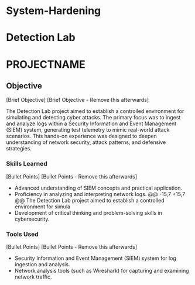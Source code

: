 # System-Hardening

# Detection Lab
 # PROJECTNAME
 
 ## Objective
 [Brief Objective]
 [Brief Objective - Remove this afterwards]
 
 The Detection Lab project aimed to establish a controlled environment for simulating and detecting cyber attacks. The primary focus was to ingest and analyze logs within a Security Information and Event Management (SIEM) system, generating test telemetry to mimic real-world attack scenarios. This hands-on experience was designed to deepen understanding of network security, attack patterns, and defensive strategies.
 
 ### Skills Learned
 [Bullet Points]
 [Bullet Points - Remove this afterwards]
 
 - Advanced understanding of SIEM concepts and practical application.
 - Proficiency in analyzing and interpreting network logs.
 @@ -15,7 +15,7 @@ The Detection Lab project aimed to establish a controlled environment for simula
 - Development of critical thinking and problem-solving skills in cybersecurity.
 
 ### Tools Used
 [Bullet Points]
 [Bullet Points - Remove this afterwards]
 
 - Security Information and Event Management (SIEM) system for log ingestion and analysis.
 - Network analysis tools (such as Wireshark) for capturing and examining network traffic.
